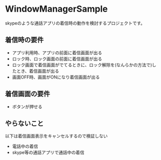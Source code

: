 WindowManagerSample
===================
skypeのような通話アプリの着信時の動作を検討するプロジェクトです。

## 着信時の要件
- アプリ利用時、アプリの前面に着信画面が出る
- ロック時、ロック画面の前面に着信画面が出る
- ロック画面で着信画面がでてるときに、ロック解除を(なんらかの方法で)したとき、着信画面が出る
- 画面OFF時、画面がONになり着信画面が出る

## 着信画面の要件
- ボタンが押せる

## やらないこと  
以下は着信画面表示をキャンセルするので検証しない
- 電話中の着信
- skype等の通話アプリで通話中の着信
